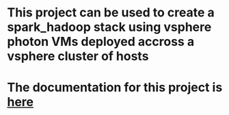 # This project can be used to create a spark_hadoop stack using vsphere photon VMs deployed accross a vsphere cluster of hosts

# The documentation for this project is [here](https://asoa.github.io/swarm_spark_hadoop_stack/)
